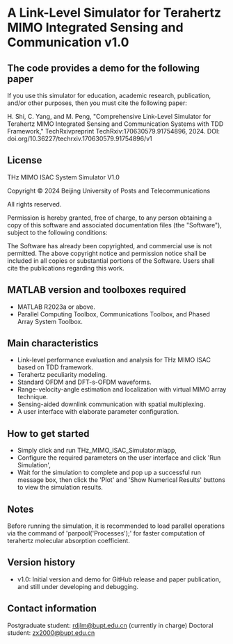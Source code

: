 # A Link-Level Simulator for Terahertz MIMO Integrated Sensing and Communication v1.0

## The code provides a demo for the following paper

If you use this simulator for education, academic research, publication, and/or other purposes, then you must cite the following paper:

H. Shi, C. Yang, and M. Peng, "Comprehensive Link-Level Simulator for Terahertz MIMO Integrated Sensing and Communication Systems with TDD Framework," TechRxivpreprint TechRxiv:170630579.91754896, 2024. DOI: doi.org/10.36227/techrxiv.170630579.91754896/v1

## License

THz MIMO ISAC System Simulator V1.0

Copyright © 2024 Beijing University of Posts and Telecommunications

All rights reserved.

Permission is hereby granted, free of charge, to any person obtaining a copy of this software and associated documentation files (the "Software"), subject to the following conditions:

The Software has already been copyrighted, and commercial use is not permitted. The above copyright notice and permission notice shall be included in all copies or substantial portions of the Software. Users shall cite the publications regarding this work.

## MATLAB version and toolboxes required

- MATLAB R2023a or above.
- Parallel Computing Toolbox, Communications Toolbox, and Phased Array System Toolbox.

## Main characteristics

- Link-level performance evaluation and analysis for THz MIMO ISAC based on TDD framework.
- Terahertz peculiarity modeling.
- Standard OFDM and DFT-s-OFDM waveforms.
- Range-velocity-angle estimation and localization with virtual MIMO array technique.
- Sensing-aided downlink communication with spatial multiplexing.
- A user interface with elaborate parameter configuration.

## How to get started

- Simply click and run THz_MIMO_ISAC_Simulator.mlapp,
- Configure the required parameters on the user interface and click 'Run Simulation',
- Wait for the simulation to complete and pop up a successful run message box, then click the 'Plot' and 'Show Numerical Results' buttons to view the simulation results.

## Notes

Before running the simulation, it is recommended to load parallel operations via the command of 'parpool('Processes');' for faster computation of terahertz molecular absorption coefficient.

## Version history

- v1.0: Initial version and demo for GitHub release and paper publication, and still under developing and debugging.

## Contact information

Postgraduate student: rdjlm@bupt.edu.cn (currently in charge)
Doctoral student: zx2000@bupt.edu.cn

